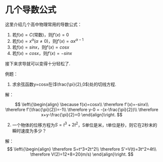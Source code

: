 # 几个导数公式

这里介绍几个高中物理常用的导数公式：

1. 若$f(x)=C($常数)，则$f'(x)=0$
2. 若$f(x)=x^\alpha$($\alpha\ne0$)，则$f'(x)=\alpha x^{\alpha-1}$
3. 若$f(x)=sinx$，则$f'(x)=cosx$
4. 若$f(x)=cosx$，则$f'(x)=-sinx$



接下来求导就可以变得十分轻松了.

例题：

1. 求余弦函数y=cosx在($\frac{\pi}{2},0$)处的切线方程.



解：

$$
\left\{\begin{align}
	\because f(x)=cosx\\
	\therefore f'(x)=-sinx\\
	\therefore f'(\frac{\pi}{2})=-1\\
	\therefore y-0 = -(x-\frac{\pi}{2})\\
	\therefore x+y-\frac{\pi}{2}=0
\end{align}\right.
$$

2. 一个物体的位移方程为$S=t^3+2t^2$，S单位是米，t单位是秒，则它在2秒末的瞬时速度为多少？



解：
$$
\left\{\begin{align}
	\therefore S=t^3+2t^2\\
	\therefore S'=V(t)=3t^2+4t\\
	\therefore V(2)=12+8=20(m/s)
\end{align}\right.
$$
